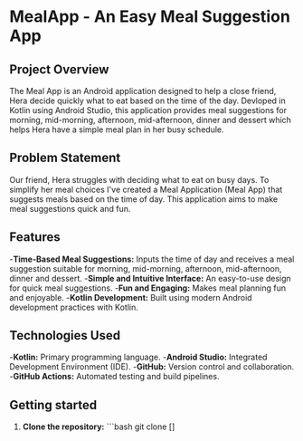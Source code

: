 # MealApp - An Easy Meal Suggestion App

## Project Overview

The Meal App is an Android application designed to help a close friend, Hera decide quickly what to eat based on the time of the day.
Devloped in Kotlin using Android Studio, this application provides meal suggestions for morning, mid-morning, afternoon, mid-afternoon, dinner and dessert which helps Hera have a simple meal plan in her busy schedule.

## Problem Statement

Our friend, Hera struggles with deciding what to eat on busy days. To simplify her meal choices I've created a Meal Application (Meal App) that suggests meals based on the time of day.
This application aims to make meal suggestions quick and fun.

## Features

-**Time-Based Meal Suggestions:** Inputs the time of day and receives a meal suggestion suitable for morning, mid-morning, afternoon, mid-afternoon, dinner and dessert.
-**Simple and Intuitive Interface:** An easy-to-use design for quick meal suggestions.
-**Fun and Engaging:** Makes meal planning fun and enjoyable.
-**Kotlin Development:** Built using modern Android development practices with Kotlin.

## Technologies Used

-**Kotlin:** Primary programming language.
-**Android Studio:** Integrated Development Environment (IDE).
-**GitHub:** Version control and collaboration.
-**GitHub Actions:** Automated testing and build pipelines.

## Getting started

1. **Clone the repository:** ```bash
   git clone []
